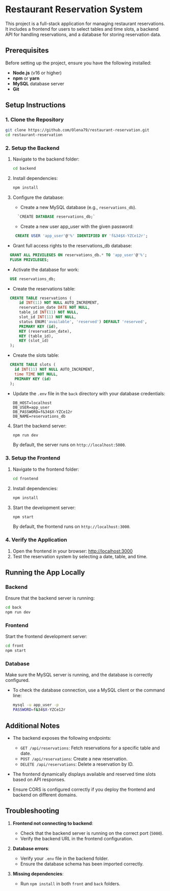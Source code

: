 # Restaurant Reservation System

This project is a full-stack application for managing restaurant reservations. It includes a frontend for users to select tables and time slots, a backend API for handling reservations, and a database for storing reservation data.

## Prerequisites

Before setting up the project, ensure you have the following installed:

- **Node.js** (v16 or higher)
- **npm** or **yarn**
- **MySQL** database server
- **Git**

## Setup Instructions

### 1. Clone the Repository

```bash
git clone https://github.com/Olena79/restaurant-reservation.git
cd restaurant-reservation
```

### 2. Setup the Backend

1. Navigate to the backend folder:

   ```bash
   cd backend
   ```

2. Install dependencies:

   ```bash
   npm install
   ```

3. Configure the database:

   - Create a new MySQL database (e.g., `reservations_db`).

   ```sql
     `CREATE DATABASE reservations_db;`
   ```

   - Create a new user app_user with the given password:

   ```sql
    CREATE USER 'app_user'@'%' IDENTIFIED BY 'f&34$X-YZCe12r';
   ```

- Grant full access rights to the reservations_db database:

```sql
  GRANT ALL PRIVILEGES ON reservations_db.* TO 'app_user'@'%';
  FLUSH PRIVILEGES;
```

- Activate the database for work:

```sql
  USE reservations_db;
```

- Create the reservations table:

```sql
  CREATE TABLE reservations (
      id INT(11) NOT NULL AUTO_INCREMENT,
      reservation_date DATE NOT NULL,
      table_id INT(11) NOT NULL,
      slot_id INT(11) NOT NULL,
      status ENUM('available', 'reserved') DEFAULT 'reserved',
      PRIMARY KEY (id),
      KEY (reservation_date),
      KEY (table_id),
      KEY (slot_id)
  );
```

- Create the slots table:

```sql
  CREATE TABLE slots (
    id INT(11) NOT NULL AUTO_INCREMENT,
    time TIME NOT NULL,
    PRIMARY KEY (id)
  );
```

- Update the `.env` file in the `back` directory with your database credentials:

  ```env
  DB_HOST=localhost
  DB_USER=app_user
  DB_PASSWORD=f&34$X-YZCe12r
  DB_NAME=reservations_db
  ```

4. Start the backend server:

   ```bash
   npm run dev
   ```

   By default, the server runs on `http://localhost:5000`.

### 3. Setup the Frontend

1. Navigate to the frontend folder:

   ```bash
   cd frontend
   ```

2. Install dependencies:

   ```bash
   npm install
   ```

3. Start the development server:

   ```bash
   npm start
   ```

   By default, the frontend runs on `http://localhost:3000`.

### 4. Verify the Application

1. Open the frontend in your browser: [http://localhost:3000](http://localhost:3000)
2. Test the reservation system by selecting a date, table, and time.

## Running the App Locally

### Backend

Ensure that the backend server is running:

```bash
cd back
npm run dev
```

### Frontend

Start the frontend development server:

```bash
cd front
npm start
```

### Database

Make sure the MySQL server is running, and the database is correctly configured.

- To check the database connection, use a MySQL client or the command line:

  ```bash
  mysql -u app_user -p
  PASSWORD=f&34$X-YZCe12r
  ```

## Additional Notes

- The backend exposes the following endpoints:

  - `GET /api/reservations`: Fetch reservations for a specific table and date.
  - `POST /api/reservations`: Create a new reservation.
  - `DELETE /api/reservations`: Delete a reservation by ID.

- The frontend dynamically displays available and reserved time slots based on API responses.
- Ensure CORS is configured correctly if you deploy the frontend and backend on different domains.

## Troubleshooting

1. **Frontend not connecting to backend**:

   - Check that the backend server is running on the correct port (`5000`).
   - Verify the backend URL in the frontend configuration.

2. **Database errors**:

   - Verify your `.env` file in the backend folder.
   - Ensure the database schema has been imported correctly.

3. **Missing dependencies**:
   - Run `npm install` in both `front` and `back` folders.
